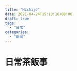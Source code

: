 ```yaml
---
title: "Nichijo"
date: 2021-04-24T15:10:10+08:00
draft: true
tags: 
  - "日常"
categories:
  - "新闻"
---
```


# 日常茶飯事
